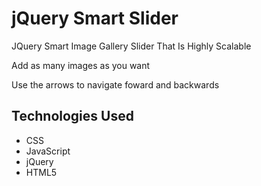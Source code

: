 # jQuery Smart Slider

JQuery Smart Image Gallery Slider That Is Highly Scalable

Add as many images as you want

Use the arrows to navigate foward and backwards


## Technologies Used

* CSS
* JavaScript
* jQuery
* HTML5